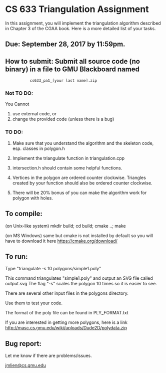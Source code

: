
# CS 633 Triangulation Assignment

In this assignment, you will implement the triangulation algorithm described in Chapter 3 of the CGAA book. Here is a more detailed list of your tasks.

## Due: September 28, 2017 by 11:59pm.

## How to submit: Submit all source code (no binary) in a file to GMU Blackboard named

               cs633_pa1_[your last name].zip 

### Not TO DO:

You Cannot
1. use external code, or
2. change the provided code (unless there is a bug)

### TO DO:


1. Make sure that you understand the algorithm and the skeleton code, esp.
    classes in polygon.h

2. Implement the triangulate function in triangulation.cpp

3. intersection.h should contain some helpful functions.

4. Vertices in the polygon are ordered counter clockwise. Triangles
    created by your function should also be ordered counter clockwise.

5. There will be 20% bonus of you can make the algorithm work for
    polygon with holes.


## To compile:

(on Unix-like system)
mkdir build; cd build; cmake ..; make

(on MS Windows)
same but cmake is not installed by default so you will have to download it here
https://cmake.org/download/

## To run:

Type "triangulate -s 10 polygons/simple1.poly"

This command triangulates "simple1.poly" and output an SVG file called output.svg
The flag "-s" scales the polygon 10 times so it is easier to see.

There are several other input files in the polygons directory.

Use them to test your code.

The format of the poly file can be found in PLY_FORMAT.txt

If you are interested in getting more polygons, here is a link
http://masc.cs.gmu.edu/wiki/uploads/Dude2D/polydata.zip

## Bug report:

Let me know if there are problems/issues.

jmlien@cs.gmu.edu
